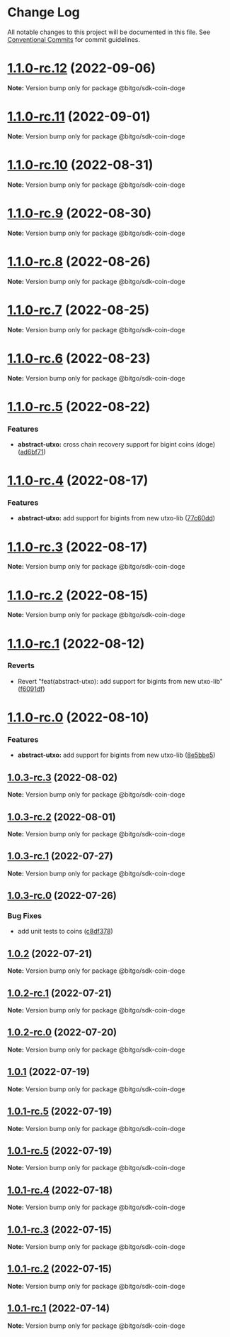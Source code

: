 # Change Log

All notable changes to this project will be documented in this file.
See [Conventional Commits](https://conventionalcommits.org) for commit guidelines.

# [1.1.0-rc.12](https://github.com/BitGo/BitGoJS/compare/@bitgo/sdk-coin-doge@1.1.0-rc.11...@bitgo/sdk-coin-doge@1.1.0-rc.12) (2022-09-06)

**Note:** Version bump only for package @bitgo/sdk-coin-doge





# [1.1.0-rc.11](https://github.com/BitGo/BitGoJS/compare/@bitgo/sdk-coin-doge@1.1.0-rc.10...@bitgo/sdk-coin-doge@1.1.0-rc.11) (2022-09-01)

**Note:** Version bump only for package @bitgo/sdk-coin-doge





# [1.1.0-rc.10](https://github.com/BitGo/BitGoJS/compare/@bitgo/sdk-coin-doge@1.1.0-rc.9...@bitgo/sdk-coin-doge@1.1.0-rc.10) (2022-08-31)

**Note:** Version bump only for package @bitgo/sdk-coin-doge





# [1.1.0-rc.9](https://github.com/BitGo/BitGoJS/compare/@bitgo/sdk-coin-doge@1.1.0-rc.8...@bitgo/sdk-coin-doge@1.1.0-rc.9) (2022-08-30)

**Note:** Version bump only for package @bitgo/sdk-coin-doge





# [1.1.0-rc.8](https://github.com/BitGo/BitGoJS/compare/@bitgo/sdk-coin-doge@1.1.0-rc.7...@bitgo/sdk-coin-doge@1.1.0-rc.8) (2022-08-26)

**Note:** Version bump only for package @bitgo/sdk-coin-doge





# [1.1.0-rc.7](https://github.com/BitGo/BitGoJS/compare/@bitgo/sdk-coin-doge@1.1.0-rc.6...@bitgo/sdk-coin-doge@1.1.0-rc.7) (2022-08-25)

**Note:** Version bump only for package @bitgo/sdk-coin-doge





# [1.1.0-rc.6](https://github.com/BitGo/BitGoJS/compare/@bitgo/sdk-coin-doge@1.1.0-rc.5...@bitgo/sdk-coin-doge@1.1.0-rc.6) (2022-08-23)

**Note:** Version bump only for package @bitgo/sdk-coin-doge





# [1.1.0-rc.5](https://github.com/BitGo/BitGoJS/compare/@bitgo/sdk-coin-doge@1.1.0-rc.4...@bitgo/sdk-coin-doge@1.1.0-rc.5) (2022-08-22)


### Features

* **abstract-utxo:** cross chain recovery support for bigint coins (doge) ([ad6bf71](https://github.com/BitGo/BitGoJS/commit/ad6bf71f58a4bae79f3bb014ee947a878f4b89d2))





# [1.1.0-rc.4](https://github.com/BitGo/BitGoJS/compare/@bitgo/sdk-coin-doge@1.1.0-rc.3...@bitgo/sdk-coin-doge@1.1.0-rc.4) (2022-08-17)


### Features

* **abstract-utxo:** add support for bigints from new utxo-lib ([77c60dd](https://github.com/BitGo/BitGoJS/commit/77c60ddd4d0ddd1e82a8b1bb041686a9c7f39fae))





# [1.1.0-rc.3](https://github.com/BitGo/BitGoJS/compare/@bitgo/sdk-coin-doge@1.1.0-rc.2...@bitgo/sdk-coin-doge@1.1.0-rc.3) (2022-08-17)

**Note:** Version bump only for package @bitgo/sdk-coin-doge





# [1.1.0-rc.2](https://github.com/BitGo/BitGoJS/compare/@bitgo/sdk-coin-doge@1.1.0-rc.1...@bitgo/sdk-coin-doge@1.1.0-rc.2) (2022-08-15)

**Note:** Version bump only for package @bitgo/sdk-coin-doge





# [1.1.0-rc.1](https://github.com/BitGo/BitGoJS/compare/@bitgo/sdk-coin-doge@1.1.0-rc.0...@bitgo/sdk-coin-doge@1.1.0-rc.1) (2022-08-12)


### Reverts

* Revert "feat(abstract-utxo): add support for bigints from new utxo-lib" ([f6091df](https://github.com/BitGo/BitGoJS/commit/f6091dfe659a94168db52b050d36907a7d0716b2))





# [1.1.0-rc.0](https://github.com/BitGo/BitGoJS/compare/@bitgo/sdk-coin-doge@1.0.3-rc.5...@bitgo/sdk-coin-doge@1.1.0-rc.0) (2022-08-10)


### Features

* **abstract-utxo:** add support for bigints from new utxo-lib ([8e5bbe5](https://github.com/BitGo/BitGoJS/commit/8e5bbe5e158254d34abb87f6d000e5afd9bb6b9d))





## [1.0.3-rc.3](https://github.com/BitGo/BitGoJS/compare/@bitgo/sdk-coin-doge@1.0.3-rc.2...@bitgo/sdk-coin-doge@1.0.3-rc.3) (2022-08-02)

**Note:** Version bump only for package @bitgo/sdk-coin-doge





## [1.0.3-rc.2](https://github.com/BitGo/BitGoJS/compare/@bitgo/sdk-coin-doge@1.0.3-rc.1...@bitgo/sdk-coin-doge@1.0.3-rc.2) (2022-08-01)

**Note:** Version bump only for package @bitgo/sdk-coin-doge





## [1.0.3-rc.1](https://github.com/BitGo/BitGoJS/compare/@bitgo/sdk-coin-doge@1.0.3-rc.0...@bitgo/sdk-coin-doge@1.0.3-rc.1) (2022-07-27)

**Note:** Version bump only for package @bitgo/sdk-coin-doge





## [1.0.3-rc.0](https://github.com/BitGo/BitGoJS/compare/@bitgo/sdk-coin-doge@1.0.2...@bitgo/sdk-coin-doge@1.0.3-rc.0) (2022-07-26)


### Bug Fixes

* add unit tests to coins ([c8df378](https://github.com/BitGo/BitGoJS/commit/c8df378116dae2f67aaf7e9a6bfb98bf42f158d9))





## [1.0.2](https://github.com/BitGo/BitGoJS/compare/@bitgo/sdk-coin-doge@1.0.2-rc.1...@bitgo/sdk-coin-doge@1.0.2) (2022-07-21)

**Note:** Version bump only for package @bitgo/sdk-coin-doge





## [1.0.2-rc.1](https://github.com/BitGo/BitGoJS/compare/@bitgo/sdk-coin-doge@1.0.2-rc.0...@bitgo/sdk-coin-doge@1.0.2-rc.1) (2022-07-21)

**Note:** Version bump only for package @bitgo/sdk-coin-doge





## [1.0.2-rc.0](https://github.com/BitGo/BitGoJS/compare/@bitgo/sdk-coin-doge@1.0.1...@bitgo/sdk-coin-doge@1.0.2-rc.0) (2022-07-20)

**Note:** Version bump only for package @bitgo/sdk-coin-doge





## [1.0.1](https://github.com/BitGo/BitGoJS/compare/@bitgo/sdk-coin-doge@1.0.1-rc.5...@bitgo/sdk-coin-doge@1.0.1) (2022-07-19)

**Note:** Version bump only for package @bitgo/sdk-coin-doge





## [1.0.1-rc.5](https://github.com/BitGo/BitGoJS/compare/@bitgo/sdk-coin-doge@1.0.1-rc.3...@bitgo/sdk-coin-doge@1.0.1-rc.5) (2022-07-19)

**Note:** Version bump only for package @bitgo/sdk-coin-doge

## [1.0.1-rc.5](https://github.com/BitGo/BitGoJS/compare/@bitgo/sdk-coin-doge@1.0.1-rc.3...@bitgo/sdk-coin-doge@1.0.1-rc.5) (2022-07-19)

**Note:** Version bump only for package @bitgo/sdk-coin-doge

## [1.0.1-rc.4](https://github.com/BitGo/BitGoJS/compare/@bitgo/sdk-coin-doge@1.0.1-rc.3...@bitgo/sdk-coin-doge@1.0.1-rc.4) (2022-07-18)

**Note:** Version bump only for package @bitgo/sdk-coin-doge

## [1.0.1-rc.3](https://github.com/BitGo/BitGoJS/compare/@bitgo/sdk-coin-doge@1.0.1-rc.2...@bitgo/sdk-coin-doge@1.0.1-rc.3) (2022-07-15)

**Note:** Version bump only for package @bitgo/sdk-coin-doge

## [1.0.1-rc.2](https://github.com/BitGo/BitGoJS/compare/@bitgo/sdk-coin-doge@1.0.1-rc.0...@bitgo/sdk-coin-doge@1.0.1-rc.2) (2022-07-15)

**Note:** Version bump only for package @bitgo/sdk-coin-doge

## [1.0.1-rc.1](https://github.com/BitGo/BitGoJS/compare/@bitgo/sdk-coin-doge@1.0.1-rc.0...@bitgo/sdk-coin-doge@1.0.1-rc.1) (2022-07-14)

**Note:** Version bump only for package @bitgo/sdk-coin-doge
